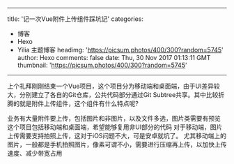 
---
title: '记一次Vue附件上传组件踩坑记'
categories: 
 - 博客
 - Hexo
 - Yilia 主题博客
headimg: 'https://picsum.photos/400/300?random=5745'
author: Hexo
comments: false
date: Thu, 30 Nov 2017 01:13:11 GMT
thumbnail: 'https://picsum.photos/400/300?random=5745'
---

<div>   
上个礼拜刚刚结束一个Vue项目，这个项目分为移动端和桌面端，由于UI差异较大，分别建立了各自的Git仓库，公共代码部分通过Git Subtree共享。其中比较折腾的就是附件上传组件，这个组件有什么特点呢?

业务有大量附件要上传，包括图片和非图片，以及文件多选，图片类需要有预览
这个项目包括移动端和桌面端，希望能够复用非UI部分的代码
对于移动端，图片上传需要支持拍照上传，这对于iOS问题不大，可是安卓就坑了。
尤其移动端上的图片，一般都是手机拍照图片，像素可谓不小，需要进行压缩再上传，以加快上传速度、减少带宽占用

      
      
</div>
            